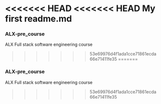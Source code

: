 <<<<<<< HEAD
<<<<<<< HEAD
My first readme.md
=======
### ALX-pre_course

ALX Full stack software engineering course
>>>>>>> 53e69976d4f1ada1cce71861ecda66e71411fe35
=======
### ALX-pre_course

ALX Full stack software engineering course
>>>>>>> 53e69976d4f1ada1cce71861ecda66e71411fe35
